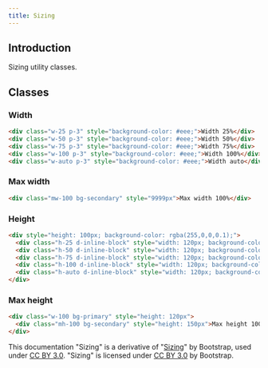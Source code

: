 ```yaml
---
title: Sizing
---
```


## Introduction

Sizing utility classes.

## Classes

### Width

```html
<div class="w-25 p-3" style="background-color: #eee;">Width 25%</div>
<div class="w-50 p-3" style="background-color: #eee;">Width 50%</div>
<div class="w-75 p-3" style="background-color: #eee;">Width 75%</div>
<div class="w-100 p-3" style="background-color: #eee;">Width 100%</div>
<div class="w-auto p-3" style="background-color: #eee;">Width auto</div>
```


### Max width

```html
<div class="mw-100 bg-secondary" style="9999px">Max width 100%</div>
```

### Height

```html
<div style="height: 100px; background-color: rgba(255,0,0,0.1);">
  <div class="h-25 d-inline-block" style="width: 120px; background-color: rgba(0,0,255,.1)">Height 25%</div>
  <div class="h-50 d-inline-block" style="width: 120px; background-color: rgba(0,0,255,.1)">Height 50%</div>
  <div class="h-75 d-inline-block" style="width: 120px; background-color: rgba(0,0,255,.1)">Height 75%</div>
  <div class="h-100 d-inline-block" style="width: 120px; background-color: rgba(0,0,255,.1)">Height 100%</div>
  <div class="h-auto d-inline-block" style="width: 120px; background-color: rgba(0,0,255,.1)">Height auto</div>
</div>
```

### Max height

```html
<div class="w-100 bg-primary" style="height: 120px">
  <div class="mh-100 bg-secondary" style="height: 150px">Max height 100%</div>
</div>
```

<div class="alert alert-secondary" role="alert">

This documentation "Sizing" is a derivative of "[Sizing](http://getbootstrap.com/docs/4.1/utilities/sizing/)"
by Bootstrap, used under [CC BY 3.0](https://creativecommons.org/licenses/by/3.0/).
"Sizing" is licensed under [CC BY 3.0](https://creativecommons.org/licenses/by/3.0/) by Bootstrap.
</div>

